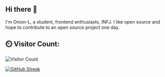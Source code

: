 ## Hi there 👋

I'm Onion-L, a student, frontend enthusiasts, INFJ.
I like open source and hope to contribute to an open source project one day.

## ⏲️ Visitor Count: 
![Visitor Count](https://profile-counter.glitch.me/YourGitHubUsername/count.svg)

[![GitHub Streak](https://github-readme-streak-stats.herokuapp.com?user=Onion-L&theme=gruvbox&hide_border=true)](https://git.io/streak-stats)
